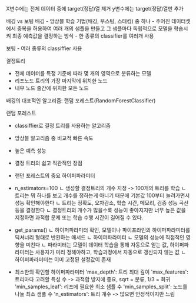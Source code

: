 X변수에는 전체 데이터 중에 target(정답)열 제거
y변수에는 target(정답)열만 추가

배깅 vs 보팅
배깅
    - 앙상블 학습 기법(배깅, 부스팅, 스태킹) 중 하나
    - 주어진 데이터셋에서 중복을 허용하여 여러 개의 샘플을 만들고 그 샘플마다 독립적으로 모델을 학습시켜 최종 예측값을 결정하는 방식
    - 한 종류의 classifier를 여러개 사용

보팅
    - 여러 종류의 classiffier 사용

결정트리
- 전체 데이터를 특정 기준에 따라 몇 개의 영역으로 분류하는 모델
- 리프노드
  트리의  가장 마지막에 위치한 노드
- 내부 노드
  줄간에 위치한 모든 노드
    
배깅의 대표적인 알고리즘: 랜덤 포레스트(RandomForestClassifier)

랜덤 포레스트
- classiffier로 결정 트리를 사용하는 알고리즘
- 앙상블 알고리즘 중 비교적 빠른 속도
- 높은 예측 성능
- 결정 트리의 쉽고 직관적인 장점
- 랜던 포레스트의 중요 하이퍼파라미터
- n_estimators=100
    ㄴ 생성할 결정트리의 개수 지정 -> 100개의 트리를 학습
        ㄴ 트리는 뭐 하나를 보고 개수를 정하는게 아니기 때문에 기본값 100부터 늘려가면서 성능 확인해야한다
        ㄴ 트리는 정확도, 오차감소, 학습 시간, 메모리, 검증 성능 곡선 등을 결정한다 
        ㄴ 결정트리의 개수가 많을수록 성능이 좋아지지만 너무 높은 값을 지정하면 과적합 문제 또는 학습 수행 시간이 길어질 수 있다.

- get_params()
    ㄴ 하이퍼파라미터 확인, 모델이나 파이프라인의 하이퍼파라미터를 딕셔너리 형태로 반환하는 매서드
        ㄴ 하이퍼파라미터
            ㄴ 모델의 성능에 직접적인 영향을 미친다
            ㄴ 파라미터는 모델이 데이터 학습을 통해 자동으로 얻는 값, 하이퍼파라미터는 사용자가 미리 정해야하고, 학습과정에서 자동으로 갱신되지 않는 값
            ㄴ 하이퍼파라미터는 이미 고정된 설정값이 존재
 - 최소한의 확인할 하이퍼파라미터
     'max_depth': 트리 최대 깊이
     'max_features': 트리마다 고려할 특성 수 -> 과적합 방지에 중요, sqrt = 분류, 1/3 = 회귀
     'min_samples_leaf': 리프에 필요한 최소 샘플 수
     'min_samples_split': 노드를 나눌 최소 샘플 수
     'n_estimators': 트리 개수 -> 많으면 안정적이지만 느림

